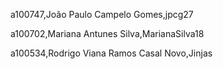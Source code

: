 a100747,João Paulo Campelo Gomes,jpcg27 

a100702,Mariana Antunes Silva,MarianaSilva18 

a100534,Rodrigo Viana Ramos Casal Novo,Jinjas 

